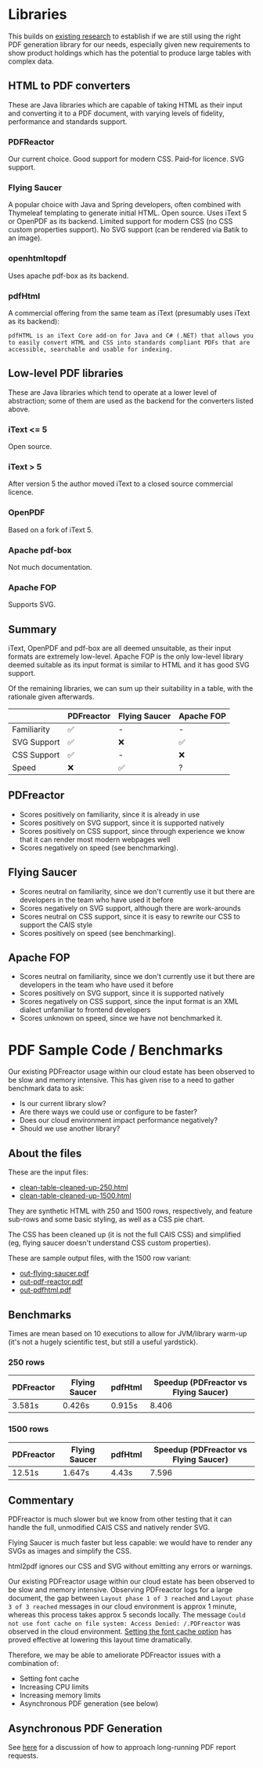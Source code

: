 # Libraries

This builds on [existing research](https://caisgroup.atlassian.net/wiki/spaces/StructuredSolutions/pages/4183490614/PDF+Generation) to establish if we are still using the right PDF generation library for our needs, especially given new requirements to show product holdings which has the potential to produce large tables with complex data.

## HTML to PDF converters

These are Java libraries which are capable of taking HTML as their input and converting it to a PDF document, with varying levels of fidelity, performance and standards support.

### PDFReactor

Our current choice. Good support for modern CSS. Paid-for licence. SVG support.

### Flying Saucer

A popular choice with Java and Spring developers, often combined with Thymeleaf templating to generate initial HTML. Open source. Uses iText 5 or OpenPDF as its backend. Limited support for modern CSS (no CSS custom properties support). No SVG support (can be rendered via Batik to an image).

### openhtmltopdf

Uses apache pdf-box as its backend.

### pdfHtml

A commercial offering from the same team as iText (presumably uses iText as its backend):

`pdfHTML is an iText Core add-on for Java and C# (.NET) that allows you to easily convert HTML and CSS into standards compliant PDFs that are accessible, searchable and usable for indexing.
`

## Low-level PDF libraries

These are Java libraries which tend to operate at a lower level of abstraction; some of them are used as the backend for the converters listed above.

### iText <= 5

Open source.

### iText > 5

After version 5 the author moved iText to a closed source commercial licence.

### OpenPDF

Based on a fork of iText 5.

### Apache pdf-box

Not much documentation.

### Apache FOP

Supports SVG.

## Summary

iText, OpenPDF and pdf-box are all deemed unsuitable, as their input formats are extremely low-level. Apache FOP is the only low-level library deemed suitable as its input format is similar to HTML and it has good SVG support.

Of the remaining libraries, we can sum up their suitability in a table, with the rationale given afterwards.

|             | PDFreactor | Flying Saucer | Apache FOP |
|-------------|------------|---------------|------------|
| Familiarity  | ✅          | -             | -          |
| SVG Support | ✅          | ❌             | ✅          |          
| CSS Support | ✅          | -             | ❌          |
| Speed       | ❌          | ✅             | ?          |

## PDFreactor
- Scores positively on familiarity, since it is already in use
- Scores positively on SVG support, since it is supported natively
- Scores positively on CSS support, since through experience we know that it can render most modern webpages well
- Scores negatively on speed (see benchmarking).
## Flying Saucer
- Scores neutral on familiarity, since we don't currently use it but there are developers in the team who have used it before
- Scores negatively on SVG support, although there are work-arounds
- Scores neutral on CSS support, since it is easy to rewrite our CSS to support the CAIS style
- Scores positively on speed (see benchmarking).

## Apache FOP
- Scores neutral on familiarity, since we don't currently use it but there are developers in the team who have used it before
- Scores positively on SVG support, since it is supported natively
- Scores negatively on CSS support, since the input format is an XML dialect unfamiliar to frontend developers
- Scores unknown on speed, since we have not benchmarked it.

# PDF Sample Code / Benchmarks

Our existing PDFreactor usage within our cloud estate has been observed to be slow and memory intensive. This has given rise to a need to gather benchmark data to ask:

- Is our current library slow?
- Are there ways we could use or configure to be faster?
- Does our cloud environment impact performance negatively?
- Should we use another library?

## About the files

These are the input files:

- [clean-table-cleaned-up-250.html](resources/clean-table-cleaned-up-250.html)
- [clean-table-cleaned-up-1500.html](resources/clean-table-cleaned-up-1500.html)

They are synthetic HTML with 250 and 1500 rows, respectively, and feature sub-rows and some basic styling, as well as a CSS pie chart.

The CSS has been cleaned up (it is not the full CAIS CSS) and simplified (eg, flying saucer doesn't understand CSS custom properties).

These are sample output files, with the 1500 row variant:

- [out-flying-saucer.pdf](test-flying-saucer/out-flying-saucer.pdf)
- [out-pdf-reactor.pdf](test-pdfreactor/out-pdf-reactor.pdf)
- [out-pdfhtml.pdf](test-pdfhtml/out-pdfhtml.pdf)

## Benchmarks

Times are mean based on 10 executions to allow for JVM/library warm-up (it's not a hugely scientific test, but still a useful yardstick).

### 250 rows

| PDFreactor | Flying Saucer | pdfHtml | Speedup (PDFreactor vs Flying Saucer) |
|------------|---------------|----------|---------|
| 3.581s     | 0.426s        | 0.915s   | 8.406   |

### 1500 rows

| PDFreactor | Flying Saucer | pdfHtml | Speedup (PDFreactor vs Flying Saucer) |
|------------|---------------|----------|---------|
| 12.51s     | 1.647s        | 4.43s    | 7.596   |

## Commentary

PDFreactor is much slower but we know from other testing that it can handle the full, unmodified CAIS CSS and natively render SVG.

Flying Saucer is much faster but less capable: we would have to render any SVGs as images and simplify the CSS.

html2pdf ignores our CSS and SVG without emitting any errors or warnings.

Our existing PDFreactor usage within our cloud estate has been observed to be slow and memory intensive. Observing PDFreactor logs for a large document, the gap between `Layout phase 1 of 3 reached` and `Layout phase 3 of 3 reached` messages in our cloud environment is approx 1 minute, whereas this process takes approx 5 seconds locally. The message `Could not use font cache on file system: Access Denied: /.PDFreactor` was observed in the cloud environment. [Setting the font cache option](https://github.com/cais-group/structured-products/pull/307/files) has proved effective at lowering this layout time dramatically.

Therefore, we may be able to ameliorate PDFreactor issues with a combination of:
- Setting font cache
- Increasing CPU limits
- Increasing memory limits
- Asynchronous PDF generation (see below)

## Asynchronous PDF Generation

See [here](doc/async-use-cases.md) for a discussion of how to approach long-running PDF report requests.
